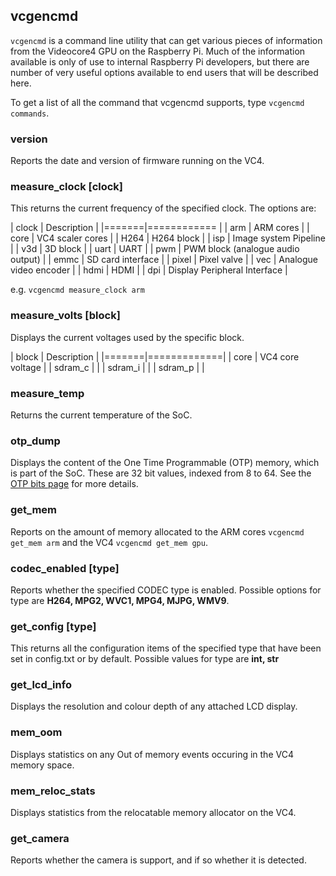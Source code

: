 ## vcgencmd 

`vcgencmd` is a command line utility that can get various pieces of information from the Videocore4 GPU on the Raspberry Pi. Much of the information available is only of use to internal Raspberry Pi developers, but there are number of very useful options available to end users that will be described here.

To get a list of all the command that vcgencmd supports, type `vcgencmd commands`.

### version

Reports the date and version of firmware running on the VC4. 

### measure_clock [clock]

This returns the current frequency of the specified clock. The options are:

| clock | Description |
|=======|============ |
| arm   | ARM cores |
| core  | VC4 scaler cores |
| H264  | H264 block |
| isp   | Image system Pipeline |
| v3d   | 3D block |
| uart  | UART |
| pwm   | PWM block (analogue audio output) | 
| emmc  | SD card interface |
| pixel | Pixel valve |
| vec | Analogue video encoder |
| hdmi | HDMI |
| dpi | Display Peripheral Interface |

e.g. `vcgencmd measure_clock arm`

### measure_volts [block]

Displays the current voltages used by the specific block.

| block | Description |
|=======|=============|
| core | VC4 core voltage |
| sdram_c | |
| sdram_i | |
| sdram_p | |

### measure_temp

Returns the current temperature of the SoC. 

### otp_dump

Displays the content of the One Time Programmable (OTP) memory, which is part of the SoC. These are 32 bit values, indexed from 8 to 64. See the [OTP bits page](../../../hardware/raspberrypi/otpbits.md) for more details.

### get_mem

Reports on the amount of memory allocated to the ARM cores `vcgencmd get_mem arm` and the VC4 `vcgencmd get_mem gpu`.

### codec_enabled [type]

Reports whether the specified CODEC type is enabled. Possible options for type are **H264, MPG2, WVC1, MPG4, MJPG, WMV9**.

### get_config [type]

This returns all the configuration items of the specified type that have been set in config.txt or by default. Possible values for type are **int, str**

### get_lcd_info

Displays the resolution and colour depth of any attached LCD display.

### mem_oom

Displays statistics on any Out of memory events occuring in the VC4 memory space.

### mem_reloc_stats

Displays statistics from the relocatable memory allocator on the VC4.

### get_camera

Reports whether the camera is support, and if so whether it is detected.






